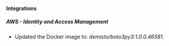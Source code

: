 #### Integrations
##### AWS - Identity and Access Management
- Updated the Docker image to: *demisto/boto3py3:1.0.0.46581*.
